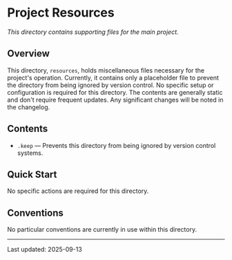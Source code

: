 # Project Resources

*This directory contains supporting files for the main project.*

## Overview
This directory, `resources`, holds miscellaneous files necessary for the project's operation.  Currently, it contains only a placeholder file to prevent the directory from being ignored by version control.  No specific setup or configuration is required for this directory.  The contents are generally static and don't require frequent updates.  Any significant changes will be noted in the changelog.

## Contents
* `.keep` — Prevents this directory from being ignored by version control systems.

## Quick Start
No specific actions are required for this directory.

## Conventions
No particular conventions are currently in use within this directory.

---
Last updated: 2025-09-13
